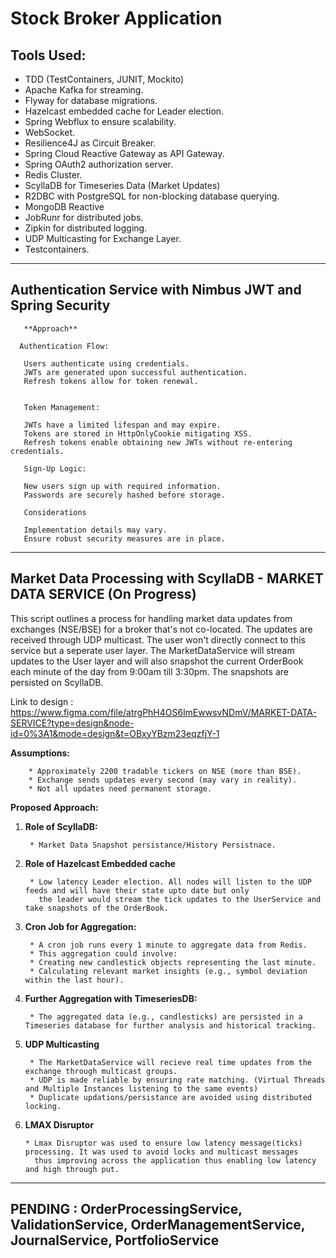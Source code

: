 # Stock Broker Application

## Tools Used:

* TDD (TestContainers, JUNIT, Mockito)
* Apache Kafka for streaming.
* Flyway for database migrations.
* Hazelcast embedded cache for Leader election.
* Spring Webflux to ensure scalability.
* WebSocket.
* Resilience4J as Circuit Breaker.
* Spring Cloud Reactive Gateway as API Gateway.
* Spring OAuth2 authorization server.
* Redis Cluster.
* ScyllaDB for Timeseries Data (Market Updates)
* R2DBC with PostgreSQL for non-blocking database querying.
* MongoDB Reactive
* JobRunr for distributed jobs.
* Zipkin for distributed logging.
* UDP Multicasting for Exchange Layer.
* Testcontainers.

------------------------------------------------------------------------------------------------------------------------------------------------------------------


## Authentication Service with Nimbus JWT and Spring Security

       **Approach**
       
      Authentication Flow:
       
       Users authenticate using credentials.
       JWTs are generated upon successful authentication.
       Refresh tokens allow for token renewal.


       Token Management:
       
       JWTs have a limited lifespan and may expire.
       Tokens are stored in HttpOnlyCookie mitigating XSS.
       Refresh tokens enable obtaining new JWTs without re-entering credentials.
       
       Sign-Up Logic:
       
       New users sign up with required information.
       Passwords are securely hashed before storage.
       
       Considerations
       
       Implementation details may vary.
       Ensure robust security measures are in place.



------------------------------------------------------------------------------------------------------------------------------------------------------------------


## Market Data Processing with ScyllaDB - MARKET DATA SERVICE (On Progress)

This script outlines a process for handling market data updates from exchanges (NSE/BSE) for a broker that's not co-located. The updates are received through UDP multicast. The user won't directly connect to this service but a seperate user layer. The MarketDataService will stream updates to the User layer and will also
snapshot the current OrderBook each minute of the day from 9:00am till 3:30pm. The snapshots are persisted on ScyllaDB.


Link to design : https://www.figma.com/file/atrgPhH4OS6lmEwwsvNDmV/MARKET-DATA-SERVICE?type=design&node-id=0%3A1&mode=design&t=OBxyYBzm23eqzfjY-1

**Assumptions:**

        * Approximately 2200 tradable tickers on NSE (more than BSE).
        * Exchange sends updates every second (may vary in reality).
        * Not all updates need permanent storage.

**Proposed Approach:**

1. **Role of ScyllaDB:**

        * Market Data Snapshot persistance/History Persistnace.

2. **Role of Hazelcast Embedded cache**

        * Low latency Leader election. All nodes will listen to the UDP feeds and will have their state upto date but only
          the leader would stream the tick updates to the UserService and take snapshots of the OrderBook.

4. **Cron Job for Aggregation:**

        * A cron job runs every 1 minute to aggregate data from Redis.
        * This aggregation could involve:
        * Creating new candlestick objects representing the last minute.
        * Calculating relevant market insights (e.g., symbol deviation within the last hour).

5. **Further Aggregation with TimeseriesDB:**

        * The aggregated data (e.g., candlesticks) are persisted in a Timeseries database for further analysis and historical tracking.

6. **UDP Multicasting**

        * The MarketDataService will recieve real time updates from the exchange through multicast groups.
        * UDP is made reliable by ensuring rate matching. (Virtual Threads and Multiple Instances listening to the same events)
        * Duplicate updations/persistance are avoided using distributed locking.

7. **LMAX Disruptor**

       * Lmax Disruptor was used to ensure low latency message(ticks) processing. It was used to avoid locks and multicast messages
         thus improving across the application thus enabling low latency and high through put.


------------------------------------------------------------------------------------------------------------------------------------------------------------------



## PENDING : OrderProcessingService, ValidationService, OrderManagementService, JournalService, PortfolioService
